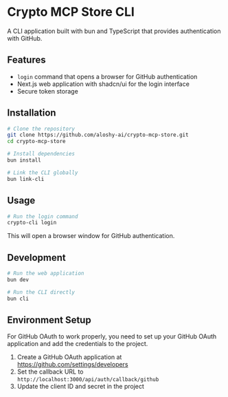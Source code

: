 # Crypto MCP Store CLI

A CLI application built with bun and TypeScript that provides authentication with GitHub.

## Features

- `login` command that opens a browser for GitHub authentication
- Next.js web application with shadcn/ui for the login interface
- Secure token storage

## Installation

```bash
# Clone the repository
git clone https://github.com/aloshy-ai/crypto-mcp-store.git
cd crypto-mcp-store

# Install dependencies
bun install

# Link the CLI globally
bun link-cli
```

## Usage

```bash
# Run the login command
crypto-cli login
```

This will open a browser window for GitHub authentication.

## Development

```bash
# Run the web application
bun dev

# Run the CLI directly
bun cli
```

## Environment Setup

For GitHub OAuth to work properly, you need to set up your GitHub OAuth application and add the credentials to the project.

1. Create a GitHub OAuth application at https://github.com/settings/developers
2. Set the callback URL to `http://localhost:3000/api/auth/callback/github`
3. Update the client ID and secret in the project
